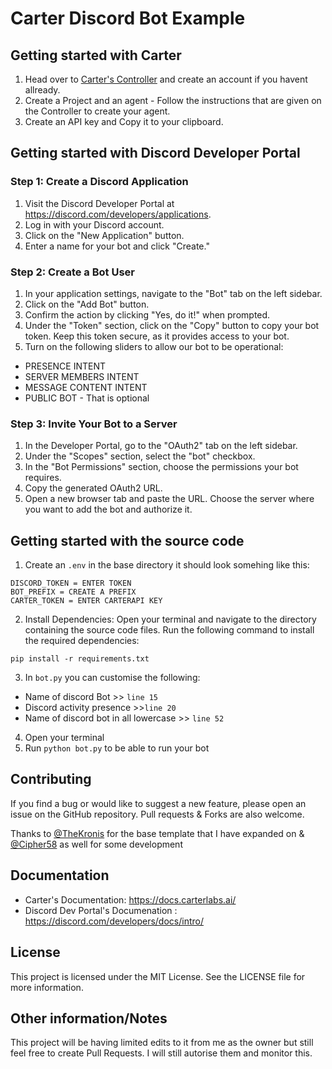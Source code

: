 # Carter Discord Bot Example

## __Getting started with Carter__

1. Head over to [Carter's Controller](https://controller.carterlabs.ai/welcome) and create an account if you havent allready.
2. Create a Project and an agent - Follow the instructions that are given on the Controller to create your agent.
3. Create an API key and Copy it to your clipboard.

## __Getting started with Discord Developer Portal__

### **Step 1: Create a Discord Application**
1. Visit the Discord Developer Portal at https://discord.com/developers/applications.
2. Log in with your Discord account.
3. Click on the "New Application" button.
4. Enter a name for your bot and click "Create."


### **Step 2: Create a Bot User**
1. In your application settings, navigate to the "Bot" tab on the left sidebar.
2. Click on the "Add Bot" button.
3. Confirm the action by clicking "Yes, do it!" when prompted.
4. Under the "Token" section, click on the "Copy" button to copy your bot token. Keep this token secure, as it provides access to your bot.
5. Turn on the following sliders to allow our bot to be operational:
- PRESENCE INTENT
- SERVER MEMBERS INTENT
- MESSAGE CONTENT INTENT
- PUBLIC BOT - That is optional

### **Step 3: Invite Your Bot to a Server**
1. In the Developer Portal, go to the "OAuth2" tab on the left sidebar.
2. Under the "Scopes" section, select the "bot" checkbox.
3. In the "Bot Permissions" section, choose the permissions your bot requires.
4. Copy the generated OAuth2 URL.
5. Open a new browser tab and paste the URL. Choose the server where you want to add the bot and authorize it.

## __Getting started with the source code__
1. Create an `.env` in the base directory it should look somehing like this: 
```env
DISCORD_TOKEN = ENTER TOKEN
BOT_PREFIX = CREATE A PREFIX
CARTER_TOKEN = ENTER CARTERAPI KEY
```
2. Install Dependencies: Open your terminal and navigate to the directory containing the source code files. Run the following command to install the required dependencies:
```
pip install -r requirements.txt
```
3. In `bot.py` you can customise the following:
- Name of discord Bot >> `line 15`
- Discord activity presence >>`line 20`
- Name of discord bot in all lowercase >> `line 52`
4. Open your terminal
5. Run `python bot.py` to be able to run your bot


## __Contributing__
If you find a bug or would like to suggest a new feature, please open an issue on the GitHub repository. Pull requests & Forks are also welcome.

Thanks to [@TheKronis](https://github.com/TheKronis) for the base template that I have expanded on & [@Cipher58](https://github.com/Cipher58) as well for some development

## __Documentation__
- Carter's Documentation: <https://docs.carterlabs.ai/>
- Discord Dev Portal's Documenation : <https://discord.com/developers/docs/intro/>

## __License__
This project is licensed under the MIT License. See the LICENSE file for more information.


## __Other information/Notes__
This project will be having limited edits to it from me as the owner but still feel free to create Pull Requests. I will still autorise them and monitor this.

